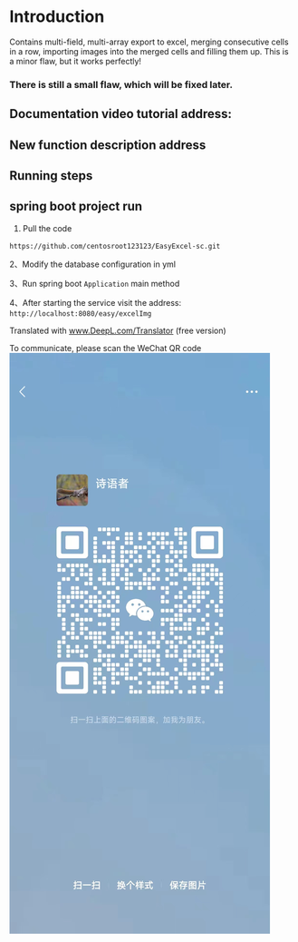 # Introduction

Contains multi-field, multi-array export to excel, merging consecutive cells in a row, importing images into the merged cells and filling them up.
This is a minor flaw, but it works perfectly!

### There is still a small flaw, which will be fixed later.

## Documentation video tutorial address:

## New function description address

## Running steps

## spring boot project run
1. Pull the code
```
https://github.com/centosroot123123/EasyExcel-sc.git
```

2、Modify the database configuration in yml

3、Run spring boot ``` Application ``` main method

4、After starting the service visit the address: ``` http://localhost:8080/easy/excelImg ```

Translated with www.DeepL.com/Translator (free version)

To communicate, please scan the WeChat QR code
![微信.jpg](https://github.com/centosroot123123/EasyExcel-sc/blob/master/%E5%BE%AE%E4%BF%A1.jpg)
